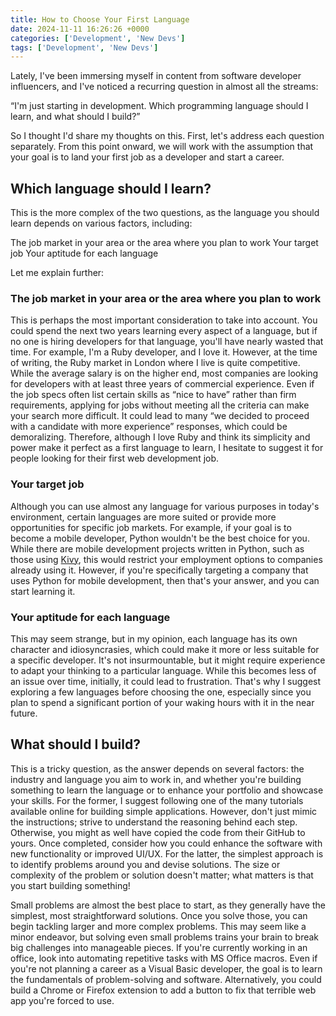 ```yaml
---
title: How to Choose Your First Language
date: 2024-11-11 16:26:26 +0000
categories: ['Development', 'New Devs']
tags: ['Development', 'New Devs']
---
```


Lately, I've been immersing myself in content from software developer influencers, and I've noticed a recurring question in almost all the streams:

“I'm just starting in development. Which programming language should I learn, and what should I build?”

So I thought I'd share my thoughts on this. First, let's address each question separately. From this point onward, we will work with the assumption that your goal is to land your first job as a developer and start a career.

## Which language should I learn?

This is the more complex of the two questions, as the language you should learn depends on various factors, including:

  The job market in your area or the area where you plan to work
  Your target job
  Your aptitude for each language

Let me explain further:

### The job market in your area or the area where you plan to work

This is perhaps the most important consideration to take into account. You could spend the next two years learning every aspect of a language, but if no one is hiring developers for that language, you'll have nearly wasted that time. For example, I'm a Ruby developer, and I love it. However, at the time of writing, the Ruby market in London where I live is quite competitive. While the average salary is on the higher end, most companies are looking for developers with at least three years of commercial experience. Even if the job specs often list certain skills as “nice to have” rather than firm requirements, applying for jobs without meeting all the criteria can make your search more difficult. It could lead to many “we decided to proceed with a candidate with more experience” responses, which could be demoralizing. Therefore, although I love Ruby and think its simplicity and power make it perfect as a first language to learn, I hesitate to suggest it for people looking for their first web development job.

### Your target job

Although you can use almost any language for various purposes in today's environment, certain languages are more suited or provide more opportunities for specific job markets. For example, if your goal is to become a mobile developer, Python wouldn't be the best choice for you. While there are mobile development projects written in Python, such as those using [Kivy](https://kivy.org/), this would restrict your employment options to companies already using it. However, if you're specifically targeting a company that uses Python for mobile development, then that's your answer, and you can start learning it.

### Your aptitude for each language

This may seem strange, but in my opinion, each language has its own character and idiosyncrasies, which could make it more or less suitable for a specific developer. It's not insurmountable, but it might require experience to adapt your thinking to a particular language. While this becomes less of an issue over time, initially, it could lead to frustration. That's why I suggest exploring a few languages before choosing the one, especially since you plan to spend a significant portion of your waking hours with it in the near future.

## What should I build?

This is a tricky question, as the answer depends on several factors: the industry and language you aim to work in, and whether you're building something to learn the language or to enhance your portfolio and showcase your skills. For the former, I suggest following one of the many tutorials available online for building simple applications. However, don't just mimic the instructions; strive to understand the reasoning behind each step. Otherwise, you might as well have copied the code from their GitHub to yours. Once completed, consider how you could enhance the software with new functionality or improved UI/UX. For the latter, the simplest approach is to identify problems around you and devise solutions. The size or complexity of the problem or solution doesn't matter; what matters is that you start building something!

Small problems are almost the best place to start, as they generally have the simplest, most straightforward solutions. Once you solve those, you can begin tackling larger and more complex problems. This may seem like a minor endeavor, but solving even small problems trains your brain to break big challenges into manageable pieces. If you're currently working in an office, look into automating repetitive tasks with MS Office macros. Even if you're not planning a career as a Visual Basic developer, the goal is to learn the fundamentals of problem-solving and software. Alternatively, you could build a Chrome or Firefox extension to add a button to fix that terrible web app you're forced to use.

